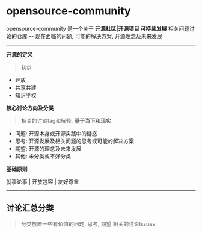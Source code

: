 # opensource-community

opensource-community 是一个关于 **开源社区|开源项目 可持续发展** 相关问题讨论的仓库 -- 现在面临的问题, 可能的解决方案, 开源理念及未来发展

---

**开源的定义**

> 初步

- 开放
- 共享共建
- 知识平权

**核心讨论方向及分类**

> 相关的讨论tag和解释, **基于当下和现实**

- 问题: 开源本身或开源实践中的疑惑
- 思考: 开源发展及相关问题的思考或可能的解决方案
- 期望: 开源的理念及未来发展
- 其他: 未分类或不好分类

**基础原则**

 就事论事 | 开放包容 | 友好尊重

 ---

## 讨论汇总分类

> 分类放置一些有价值的问题, 思考, 期望 相关的讨论Issues
